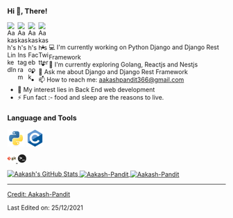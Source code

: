 ### Hi :wave:, There!


<a href="https://www.linkedin.com/in/aakash-pandit-0a643812a/">
  <img align="left" alt="Aakash's LinkedIn" width="24px" src="https://raw.githubusercontent.com/rahuldkjain/github-profile-readme-generator/master/src/images/icons/Social/linked-in-alt.svg" />
</a>
<a href="https://www.instagram.com/iaakashpandit/">
  <img align="left" alt="Aakash's Instagram" width="24px" src="https://raw.githubusercontent.com/rahuldkjain/github-profile-readme-generator/master/src/images/icons/Social/instagram.svg" />
</a>
<a href="https://www.facebook.com/aakash.pandit.56">
  <img align="left" alt="Aakash's Facebook" width="24px" src="https://raw.githubusercontent.com/rahuldkjain/github-profile-readme-generator/master/src/images/icons/Social/facebook.svg" />
</a>
<a href="https://twitter.com/aakashpandit366/">
  <img align="left" alt="Aakash's Twitter" width="24px" src="https://raw.githubusercontent.com/rahuldkjain/github-profile-readme-generator/master/src/images/icons/Social/twitter.svg" />
</a>

<br />
<br />

 - :computer: I'm currently working on Python Django and Django Rest Framework
 - 🌱 I'm currently exploring Golang, Reactjs and Nestjs
 - :wave: Ask me about Django and Django Rest Framework
 - 📫 How to reach me: aakashpandit366@gmail.com
 - :grimacing: My interest lies in Back End web development
 - ⚡ Fun fact :- food and sleep are the reasons to live.
 
### Language and Tools
<img src="https://raw.githubusercontent.com/devicons/devicon/master/icons/python/python-original.svg" alt="python"
      width="40" height="40" /> </a> <a href="https://reactjs.org/" target="_blank" rel="noreferrer">
<img src="https://raw.githubusercontent.com/devicons/devicon/master/icons/c/c-original.svg"
      alt="c" width="40" height="40" /> </a> <a href="https://www.w3schools.com/cpp/" target="_blank" rel="noreferrer">

<code><img height="20" src="https://raw.githubusercontent.com/github/explore/80688e429a7d4ef2fca1e82350fe8e3517d3494d/topics/git/git.png"></code>
<code><img height="20" src="https://raw.githubusercontent.com/github/explore/80688e429a7d4ef2fca1e82350fe8e3517d3494d/topics/terminal/terminal.png"></code>

<img src="https://github-readme-stats.vercel.app/api?username=Aakash-Pandit&show_icons=true&hide_border=true&count_private=true&theme=shades-of-purple&icon_color=fad000" alt="Aakash's GitHub Stats">
<img align="center" src="https://github-readme-streak-stats.herokuapp.com/?user=Aakash-Pandit&count_private=true&theme=radical" alt="Aakash-Pandit" />
<img align="center" width=500 src="https://github-readme-stats.vercel.app/api/top-langs/?username=Aakash-Pandit&count_private=true&theme=radical" alt="Aakash-Pandit" />


----
Credit: [Aakash-Pandit](https://github.com/Aakash-Pandit)

Last Edited on: 25/12/2021
